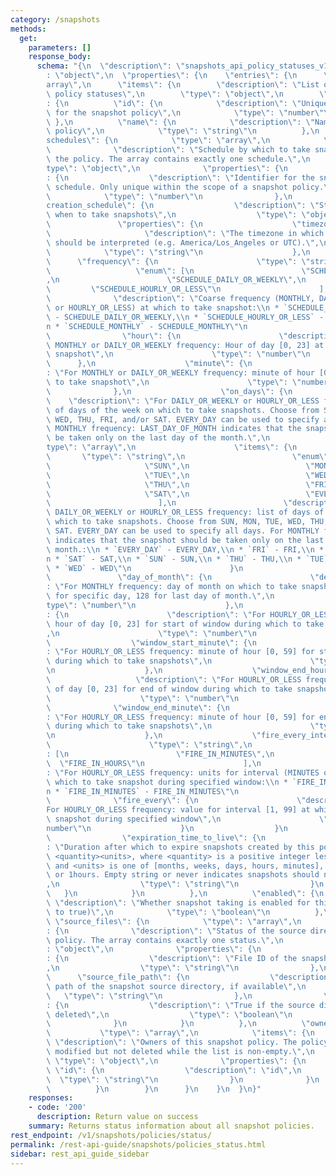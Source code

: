 ```yaml
---
category: /snapshots
methods:
  get:
    parameters: []
    response_body:
      schema: "{\n  \"description\": \"snapshots_api_policy_statuses_v1\",\n  \"type\"\
        : \"object\",\n  \"properties\": {\n    \"entries\": {\n      \"type\": \"\
        array\",\n      \"items\": {\n        \"description\": \"List of snapshot\
        \ policy statuses\",\n        \"type\": \"object\",\n        \"properties\"\
        : {\n          \"id\": {\n            \"description\": \"Unique identifier\
        \ for the snapshot policy\",\n            \"type\": \"number\"\n         \
        \ },\n          \"name\": {\n            \"description\": \"Name of the snapshot\
        \ policy\",\n            \"type\": \"string\"\n          },\n          \"\
        schedules\": {\n            \"type\": \"array\",\n            \"items\": {\n\
        \              \"description\": \"Schedule by which to take snapshots for\
        \ the policy. The array contains exactly one schedule.\",\n              \"\
        type\": \"object\",\n              \"properties\": {\n                \"id\"\
        : {\n                  \"description\": \"Identifier for the snapshot policy's\
        \ schedule. Only unique within the scope of a snapshot policy.\",\n      \
        \            \"type\": \"number\"\n                },\n                \"\
        creation_schedule\": {\n                  \"description\": \"Structure defining\
        \ when to take snapshots\",\n                  \"type\": \"object\",\n   \
        \               \"properties\": {\n                    \"timezone\": {\n \
        \                     \"description\": \"The timezone in which the schedule\
        \ should be interpreted (e.g. America/Los_Angeles or UTC).\",\n          \
        \            \"type\": \"string\"\n                    },\n              \
        \      \"frequency\": {\n                      \"type\": \"string\",\n   \
        \                   \"enum\": [\n                        \"SCHEDULE_MONTHLY\"\
        ,\n                        \"SCHEDULE_DAILY_OR_WEEKLY\",\n               \
        \         \"SCHEDULE_HOURLY_OR_LESS\"\n                      ],\n        \
        \              \"description\": \"Coarse frequency (MONTHLY, DAILY_OR_WEEKLY,\
        \ or HOURLY_OR_LESS) at which to take snapshot:\\n * `SCHEDULE_DAILY_OR_WEEKLY`\
        \ - SCHEDULE_DAILY_OR_WEEKLY,\\n * `SCHEDULE_HOURLY_OR_LESS` - SCHEDULE_HOURLY_OR_LESS,\\\
        n * `SCHEDULE_MONTHLY` - SCHEDULE_MONTHLY\"\n                    },\n    \
        \                \"hour\": {\n                      \"description\": \"For\
        \ MONTHLY or DAILY_OR_WEEKLY frequency: Hour of day [0, 23] at which to take\
        \ snapshot\",\n                      \"type\": \"number\"\n              \
        \      },\n                    \"minute\": {\n                      \"description\"\
        : \"For MONTHLY or DAILY_OR_WEEKLY frequency: minute of hour [0, 59] at which\
        \ to take snapshot\",\n                      \"type\": \"number\"\n      \
        \              },\n                    \"on_days\": {\n                  \
        \    \"description\": \"For DAILY_OR_WEEKLY or HOURLY_OR_LESS frequency: list\
        \ of days of the week on which to take snapshots. Choose from SUN, MON, TUE,\
        \ WED, THU, FRI, and/or SAT. EVERY_DAY can be used to specify all days. For\
        \ MONTHLY frequency: LAST_DAY_OF_MONTH indicates that the snapshot should\
        \ be taken only on the last day of the month.\",\n                      \"\
        type\": \"array\",\n                      \"items\": {\n                 \
        \       \"type\": \"string\",\n                        \"enum\": [\n     \
        \                     \"SUN\",\n                          \"MON\",\n     \
        \                     \"TUE\",\n                          \"WED\",\n     \
        \                     \"THU\",\n                          \"FRI\",\n     \
        \                     \"SAT\",\n                          \"EVERY_DAY\"\n\
        \                        ],\n                        \"description\": \"For\
        \ DAILY_OR_WEEKLY or HOURLY_OR_LESS frequency: list of days of the week on\
        \ which to take snapshots. Choose from SUN, MON, TUE, WED, THU, FRI, and/or\
        \ SAT. EVERY_DAY can be used to specify all days. For MONTHLY frequency: LAST_DAY_OF_MONTH\
        \ indicates that the snapshot should be taken only on the last day of the\
        \ month.:\\n * `EVERY_DAY` - EVERY_DAY,\\n * `FRI` - FRI,\\n * `MON` - MON,\\\
        n * `SAT` - SAT,\\n * `SUN` - SUN,\\n * `THU` - THU,\\n * `TUE` - TUE,\\n\
        \ * `WED` - WED\"\n                      }\n                    },\n     \
        \               \"day_of_month\": {\n                      \"description\"\
        : \"For MONTHLY frequency: day of month on which to take snapshot. [1, 27]\
        \ for specific day, 128 for last day of month.\",\n                      \"\
        type\": \"number\"\n                    },\n                    \"window_start_hour\"\
        : {\n                      \"description\": \"For HOURLY_OR_LESS frequency:\
        \ hour of day [0, 23] for start of window during which to take snapshots\"\
        ,\n                      \"type\": \"number\"\n                    },\n  \
        \                  \"window_start_minute\": {\n                      \"description\"\
        : \"For HOURLY_OR_LESS frequency: minute of hour [0, 59] for start of window\
        \ during which to take snapshots\",\n                      \"type\": \"number\"\
        \n                    },\n                    \"window_end_hour\": {\n   \
        \                   \"description\": \"For HOURLY_OR_LESS frequency: hour\
        \ of day [0, 23] for end of window during which to take snapshots)\",\n  \
        \                    \"type\": \"number\"\n                    },\n      \
        \              \"window_end_minute\": {\n                      \"description\"\
        : \"For HOURLY_OR_LESS frequency: minute of hour [0, 59] for end of window\
        \ during which to take snapshots\",\n                      \"type\": \"number\"\
        \n                    },\n                    \"fire_every_interval\": {\n\
        \                      \"type\": \"string\",\n                      \"enum\"\
        : [\n                        \"FIRE_IN_MINUTES\",\n                      \
        \  \"FIRE_IN_HOURS\"\n                      ],\n                      \"description\"\
        : \"For HOURLY_OR_LESS frequency: units for interval (MINUTES or HOURS) at\
        \ which to take snapshot during specified window:\\n * `FIRE_IN_HOURS` - FIRE_IN_HOURS,\\\
        n * `FIRE_IN_MINUTES` - FIRE_IN_MINUTES\"\n                    },\n      \
        \              \"fire_every\": {\n                      \"description\": \"\
        For HOURLY_OR_LESS frequency: value for interval [1, 99] at which to take\
        \ snapshot during specified window\",\n                      \"type\": \"\
        number\"\n                    }\n                  }\n                },\n\
        \                \"expiration_time_to_live\": {\n                  \"description\"\
        : \"Duration after which to expire snapshots created by this policy, in format\
        \ <quantity><units>, where <quantity> is a positive integer less than 100\
        \ and <units> is one of [months, weeks, days, hours, minutes], e.g. 5days\
        \ or 1hours. Empty string or never indicates snapshots should never expire.\"\
        ,\n                  \"type\": \"string\"\n                }\n           \
        \   }\n            }\n          },\n          \"enabled\": {\n           \
        \ \"description\": \"Whether snapshot taking is enabled for this policy (defaults\
        \ to true)\",\n            \"type\": \"boolean\"\n          },\n         \
        \ \"source_files\": {\n            \"type\": \"array\",\n            \"items\"\
        : {\n              \"description\": \"Status of the source directory for the\
        \ policy. The array contains exactly one status.\",\n              \"type\"\
        : \"object\",\n              \"properties\": {\n                \"source_file_id\"\
        : {\n                  \"description\": \"File ID of the snapshot source directory\"\
        ,\n                  \"type\": \"string\"\n                },\n          \
        \      \"source_file_path\": {\n                  \"description\": \"File\
        \ path of the snapshot source directory, if available\",\n               \
        \   \"type\": \"string\"\n                },\n                \"deleted\"\
        : {\n                  \"description\": \"True if the source directory is\
        \ deleted\",\n                  \"type\": \"boolean\"\n                }\n\
        \              }\n            }\n          },\n          \"owners\": {\n \
        \           \"type\": \"array\",\n            \"items\": {\n             \
        \ \"description\": \"Owners of this snapshot policy. The policy can only be\
        \ modified but not deleted while the list is non-empty.\",\n             \
        \ \"type\": \"object\",\n              \"properties\": {\n               \
        \ \"id\": {\n                  \"description\": \"id\",\n                \
        \  \"type\": \"string\"\n                }\n              }\n            }\n\
        \          }\n        }\n      }\n    }\n  }\n}"
    responses:
    - code: '200'
      description: Return value on success
    summary: Returns status information about all snapshot policies.
rest_endpoint: /v1/snapshots/policies/status/
permalink: /rest-api-guide/snapshots/policies_status.html
sidebar: rest_api_guide_sidebar
---
```

